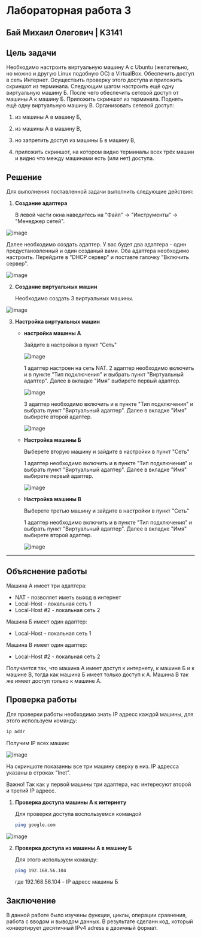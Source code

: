# Лабораторная работа 3
## Бай Михаил Олегович | K3141

## Цель задачи

   Необходимо настроить виртуальную машину А с Ubuntu (желательно, но можно и другую Linux подобную ОС) в VirtualBox. Обеспечить доступ в сеть Интернет. Осуществить проверку этого доступа и приложить скриншот из терминала. Следующим шагом настроить ещё одну виртуальную машину Б. После чего обеспечить сетевой доступ от машины А к машину Б. Приложить скриншот из терминала. Поднять ещё одну виртуальную машину В. Организовать сетевой доступ:

1) из машины А в машину Б,
   
2) из машины А в машину В,

3) но запретить доступ из машины Б в машину В,

4) приложить скриншот, на котором видно терминалы всех трёх машин и видно что между машинами есть (или нет) доступа.


## Решение 
Для выполнения поставленной задачи выполнить следующие действия:

1. **Создание адаптера**

   В левой части окна наведитесь на "Файл" -> "Инструменты" -> "Менеджер сетей".

 ![image](https://github.com/user-attachments/assets/b58173d2-7129-4fe5-9f49-16227afcc5df)

   Далее необходимо создать адаптер. У вас будет два адаптера - один предустановленный и один созданый вами. Оба адаптера необходимо настроить. Перейдите в "DHCP сервер" и поставте галочку "Включить сервер".

![image](https://github.com/user-attachments/assets/b902b70a-ec24-472d-bd7b-1e10b6bffab8)

   

2. **Создание виртуальных машин**

   Необходимо создать 3 виртуальных машины.

![image](https://github.com/user-attachments/assets/0eee81d0-9790-48ef-9cca-6dcae08a2b79)

3. **Настройка виртуальных машин**

   - **настройка машины А**
     
     Зайдите в настройки в пункт "Сеть"

     ![image](https://github.com/user-attachments/assets/866807fe-23d8-4844-9964-9932d5c0ae12)

     1 адаптер настроен на сеть NAT.
     2 адаптер необходимо включить и в пункте "Тип подключения" и выбрать пункт "Виртуальный адаптер". Далее в вкладке "Имя" выбирете первый адаптер.

     ![image](https://github.com/user-attachments/assets/a8f817e7-6c51-41dc-8f2f-7dd734434ca6)

     3 адаптер необходимо включить и в пункте "Тип подключения" и выбрать пункт "Виртуальный адаптер". Далее в вкладке "Имя" выбирете второй адаптер.

     ![image](https://github.com/user-attachments/assets/902f74af-d567-4e77-967e-7b1c262317ce)

   - **Настройка машины Б**

     Выберете вторую машину и зайдите в настройки в пункт "Сеть"

     1 адаптер необходимо включить и в пункте "Тип подключения" и выбрать пункт "Виртуальный адаптер". Далее в вкладке "Имя" выбирете первый адаптер.

     ![image](https://github.com/user-attachments/assets/f11be5ac-617a-4487-beda-46940287aed2)

   - **Настройка машины В**
  
     Выберете третью машину и зайдите в настройки в пункт "Сеть"

     1 адаптер необходимо включить и в пункте "Тип подключения" и выбрать пункт "Виртуальный адаптер". Далее в вкладке "Имя" выбирете второй адаптер.

     ![image](https://github.com/user-attachments/assets/1ac3a1e8-6b56-4a80-beb9-3b4d31403637)

---

## Объяснение работы 

Машина А имеет три адаптера:

   - NAT - позволяет иметь выход в интернет
   - Local-Host - локальная сеть 1
   - Local-Host #2 - локальная сеть 2

Машина Б имеет один адаптер:

   - Local-Host - локальная сеть 1

Машина В имеет один адаптер:

   - Local-Host #2 - локальная сеть 2

Получается так, что машина А имеет доступ к интернету, к машине Б и к машине В, тогда как машина Б имеет только доступ к А. Машина В так же имеет доступ только к машине А.

## Проверка работы 

Для проверки работы необходимо знать IP адресс каждой машины, для этого используем команду:

```bash
ip addr
```


Получим IP всех машин:

![image](https://github.com/user-attachments/assets/91253e4d-6a37-43fc-8911-4bae9b830ad9)

На скриншоте показанны все три машину сверху в низ. IP адресса указаны в строках "Inet".

Важно! Так как у первой машины три адаптера, нас интересуют второй и третий IP адресс.


1. **Проверка доступа машины А к интернету**

   Для проверки доступа воспользуемся командой

   ```bash
   ping google.com
   ```
   
![image](https://github.com/user-attachments/assets/6a6ac1ff-96ee-43ec-b185-d4fcb53810c1)

   
2. **Проверка доступа из машины А в машину Б**

   Для этого используем команду:
   
   ```bash
   ping 192.168.56.104
   ```
   где 192.168.56.104 - IP адресс машины Б 

   

## Заключение 
В данной работе было изучены функции, циклы, операции сравнения, работа с вводом и выводом данных. В результате сделанн код, который конвертирует десятичный IPv4 adress в двоичный формат.
